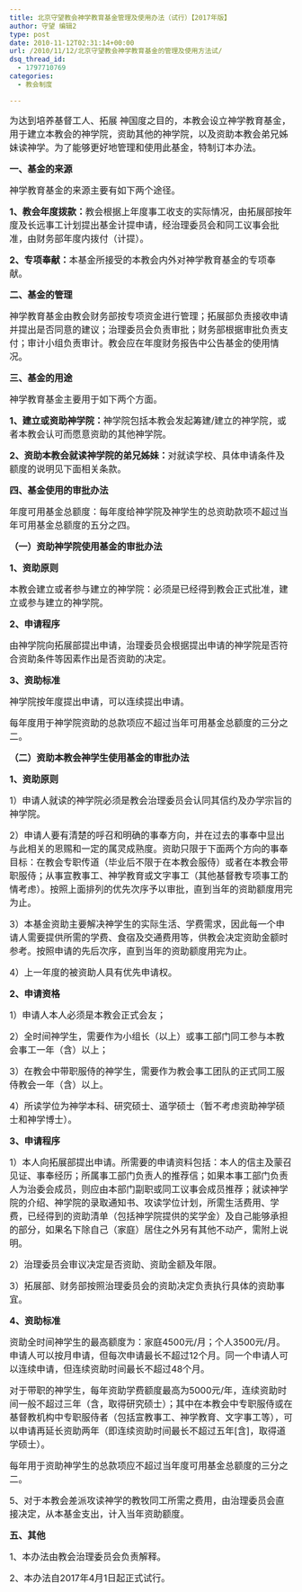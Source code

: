 ```yaml
---
title: 北京守望教会神学教育基金管理及使用办法（试行）【2017年版】
author: 守望 编辑2
type: post
date: 2010-11-12T02:31:14+00:00
url: /2010/11/12/北京守望教会神学教育基金的管理及使用方法试/
dsq_thread_id:
  - 1797710769
categories:
  - 教会制度

---
```

<span style="font-size: 12pt;">为达到培养基督工人、拓展 神国度之目的，本教会设立神学教育基金，用于建立本教会的神学院，资助其他的神学院，以及资助本教会弟兄姊妹读神学。为了能够更好地管理和使用此基金，特制订本办法。</span>

<span style="font-size: 12pt;"><strong>一、基金的来源</strong></span>

<span style="font-size: 12pt;">神学教育基金的来源主要有如下两个途径。</span>

<span style="font-size: 12pt;"><strong>1、教会年度拨款：</strong>教会根据上年度事工收支的实际情况，由拓展部按年度及长远事工计划提出基金计提申请，经治理委员会和同工议事会批准，由财务部年度内拨付（计提）。</span>

<span style="font-size: 12pt;"><strong>2、专项奉献：</strong>本基金所接受的本教会内外对神学教育基金的专项奉献。</span>

<span style="font-size: 12pt;"><strong>二、基金的管理</strong></span>

<span style="font-size: 12pt;">神学教育基金由教会财务部按专项资金进行管理；拓展部负责接收申请并提出是否同意的建议；治理委员会负责审批；财务部根据审批负责支付；审计小组负责审计。教会应在年度财务报告中公告基金的使用情况。</span>

<span style="font-size: 12pt;"><strong>三、基金的用途</strong></span>

<span style="font-size: 12pt;">神学教育基金主要用于如下两个方面。</span>

<span style="font-size: 12pt;"><strong>1、建立或资助神学院：</strong>神学院包括本教会发起筹建/建立的神学院，或者本教会认可而愿意资助的其他神学院。</span>

<span style="font-size: 12pt;"><strong>2、资助本教会就读神学院的弟兄姊妹：</strong>对就读学校、具体申请条件及额度的说明见下面相关条款。</span>

<span style="font-size: 12pt;"><strong>四、基金使用的审批办法</strong></span>

<span style="font-size: 12pt;">年度可用基金总额度：每年度给神学院及神学生的总资助款项不超过当年可用基金总额度的五分之四。</span>

<span style="font-size: 12pt;"><strong>（一）资助神学院使用基金的审批办法</strong></span>

<span style="font-size: 12pt;"><strong>1、资助原则</strong></span>

<span style="font-size: 12pt;">本教会建立或者参与建立的神学院：必须是已经得到教会正式批准，建立或参与建立的神学院。</span>

<span style="font-size: 12pt;"><strong>2、申请程序</strong></span>

<span style="font-size: 12pt;">由神学院向拓展部提出申请，治理委员会根据提出申请的神学院是否符合资助条件等因素作出是否资助的决定。</span>

<span style="font-size: 12pt;"><strong>3、资助标准</strong></span>

<span style="font-size: 12pt;">神学院按年度提出申请，可以连续提出申请。</span>

<span style="font-size: 12pt;">每年度用于神学院资助的总款项应不超过当年可用基金总额度的三分之二。</span>

<span style="font-size: 12pt;"><strong>（二）资助本教会神学生使用基金的审批办法</strong></span>

<span style="font-size: 12pt;"><strong>1、资助原则</strong></span>

<span style="font-size: 12pt;">1）申请人就读的神学院必须是教会治理委员会认同其信约及办学宗旨的神学院。</span>

<span style="font-size: 12pt;">2）申请人要有清楚的呼召和明确的事奉方向，并在过去的事奉中显出与此相关的恩赐和一定的属灵成熟度。资助只限于下面两个方向的事奉目标：在教会专职传道（毕业后不限于在本教会服侍）或者在本教会带职服侍；从事宣教事工、神学教育或文字事工（其他基督教专项事工酌情考虑）。按照上面排列的优先次序予以审批，直到当年的资助额度用完为止。</span>

<span style="font-size: 12pt;">3）本基金资助主要解决神学生的实际生活、学费需求，因此每一个申请人需要提供所需的学费、食宿及交通费用等，供教会决定资助金额时参考。按照申请的先后次序，直到当年的资助额度用完为止。</span>

<span style="font-size: 12pt;">4）上一年度的被资助人具有优先申请权。</span>

<span style="font-size: 12pt;"><strong>2、申请资格</strong></span>

<span style="font-size: 12pt;">1）申请人本人必须是本教会正式会友；</span>

<span style="font-size: 12pt;">2）全时间神学生，需要作为小组长（以上）或事工部门同工参与本教会事工一年（含）以上；</span>

<span style="font-size: 12pt;">3）在教会中带职服侍的神学生，需要作为教会事工团队的正式同工服侍教会一年（含）以上。</span>

<span style="font-size: 12pt;">4）所读学位为神学本科、研究硕士、道学硕士（暂不考虑资助神学硕士和神学博士）。</span>

<span style="font-size: 12pt;"><strong>3、申请程序</strong></span>

<span style="font-size: 12pt;">1）本人向拓展部提出申请。所需要的申请资料包括：本人的信主及蒙召见证、事奉经历；所属事工部门负责人的推荐信；如果本事工部门负责人为治委会成员，则应由本部门副职或同工议事会成员推荐；就读神学院的介绍、神学院的录取通知书、攻读学位计划，所需生活费用、学费，已经得到的资助清单（包括神学院提供的奖学金）及自己能够承担的部分，如果名下除自己（家庭）居住之外另有其他不动产，需附上说明。</span>

<span style="font-size: 12pt;">2）治理委员会审议决定是否资助、资助金额及年限。</span>

<span style="font-size: 12pt;">3）拓展部、财务部按照治理委员会的资助决定负责执行具体的资助事宜。</span>

<span style="font-size: 12pt;"><strong>4、资助标准</strong></span>

<span style="font-size: 12pt;">资助全时间神学生的最高额度为：家庭4500元/月；个人3500元/月。申请人可以按月申请，但每次申请最长不超过12个月。同一个申请人可以连续申请，但连续资助时间最长不超过48个月。</span>

<span style="font-size: 12pt;">对于带职的神学生，每年资助学费额度最高为5000元/年，连续资助时间一般不超过三年（含，取得研究硕士）；其中在本教会中专职服侍或在基督教机构中专职服侍者（包括宣教事工、神学教育、文字事工等），可以申请再延长资助两年（即连续资助时间最长不超过五年[含]，取得道学硕士）。</span>

<span style="font-size: 12pt;">每年用于资助神学生的总款项应不超过当年度可用基金总额度的三分之二。</span>

<span style="font-size: 12pt;">5、对于本教会差派攻读神学的教牧同工所需之费用，由治理委员会直接决定，从本基金支出，计入当年资助额度。</span>

<span style="font-size: 12pt;"><strong>五、其他</strong></span>

<span style="font-size: 12pt;">1、本办法由教会治理委员会负责解释。</span>

<span style="font-size: 12pt;">2、本办法自2017年4月1日起正式试行。</span>